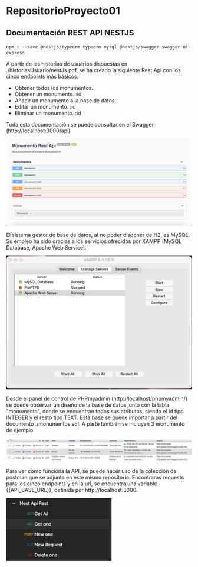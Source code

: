 # RepositorioProyecto01

<h2>Documentación REST API NESTJS</h2>

    npm i --save @nestjs/typeorm typeorm mysql @nestjs/swagger swagger-ui-express 

A partir de las historias de usuarios dispuestas en ./historiasUsuario/nestJs.pdf, se ha
creado la siguiente Rest Api con los cinco endpoints más básicos:
 
   - Obtener todos los monumentos.
   - Obtener un monumento. :id
   - Añadir un monumento a la base de datos.
   - Editar un monumento. :id
   - Eliminar un monumento. :id
 
Toda esta documentación se puede consultar en el Swagger (http://localhost:3000/api)
 
<img src="./resources/CapturaSwagger.png"/>
 
El sistema gestor de base de datos, al no poder disponer de H2, es MySQL. Su empleo ha sido gracias a
los servicios ofrecidos por XAMPP (MySQL Database, Apache Web Service).
 
<img src="./resources/CapturaXAMPP.png"/>
 
Desde el panel de control de PHPmyadmin (http://localhost/phpmyadmin/) se puede observar un diseño
de la base de datos junto con la tabla "monumento", donde se encuentran todos sus atributos, siendo el id tipo INTEGER y el resto tipo TEXT. Esta base se puede importar a partir del documento ./monumentos.sql. A parte también se incluyen 3 monumento de ejemplo
 
<img src="./resources/CapturaPhpMyAdmin.png"/>

Para ver como funciona la API, se puede hacer uso de la colección de postman que se adjunta en este mismo repositorio.
Encontraras requests para los cinco endpoints y en la url, se encuentra una variable {{API_BASE_URL}}, definida por
http://localhost:3000.

<img src="./resources/CapturaPostMan.png"/>